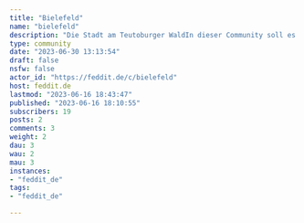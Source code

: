 ```yaml
---
title: "Bielefeld" 
name: "bielefeld"
description: "Die Stadt am Teutoburger WaldIn dieser Community soll es primär um Themen zur Stadt Bielefeld und ihrer näheren Umgebung gehen.Seid ihr neu in der Stadt? Habt ihr vor Bielefeld zu besuchen? Wollt ihr einfach nur neue Aktivitäten oder Freunde hier finden? Habt ihr früher in Bielefeld gelebt und wollt den Kontakt mit eurer alten Heimat aufrecht erhalten? Dann seid ihr hier richtig.Posts und Kommentare können in Deutsch oder Englisch verfasst werden. Andere Sprachen kann ich leider nicht moderieren aber wenn sich noch weitere Moderatoren finden die weitere Sprachen sprechen sind auch gern weitere Sprachen willkommen.This community's primary focus is the German city Bielefeld and the surrounding area.Are you new to the city? Do you plan to visit Bielefeld? Do you simply want to find some new activities or friends here? Did you live in Bielefeld in the past and want to stay connected to your old home? You found the right place for that.Posts and comments can use German or English. I am unable to moderate posts in other languages but if we find more moderators who speak additional languages those languages will be welcome too.[Bielefeld Website](https://www.bielefeld.de/)[Mobiel - Bielefelder Nahverkehr](https://www.mobiel.de/)[Universität Bielefeld](https://www.uni-bielefeld.de/)[Heimat-Tierpark Olderdissen](https://www.bielefeld.de/tierpark)[Discord Bielefeld & Umgebung](https://discord.gg/rb6buHq)"
type: community
date: "2023-06-30 13:13:54"
draft: false
nsfw: false
actor_id: "https://feddit.de/c/bielefeld"
host: feddit.de
lastmod: "2023-06-16 18:43:47"
published: "2023-06-16 18:10:55"
subscribers: 19
posts: 2
comments: 3
weight: 2
dau: 3
wau: 2
mau: 3
instances:
- "feddit_de"
tags: 
- "feddit_de"

---
```

